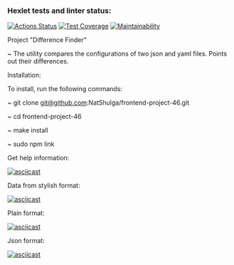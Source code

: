 ### Hexlet tests and linter status:
[![Actions Status](https://github.com/NatShulga/frontend-project-46/actions/workflows/hexlet-check.yml/badge.svg)](https://github.com/NatShulga/frontend-project-46/actions)   [![Test Coverage](https://img.shields.io/codecov/c/github/user/repo.svg)](https://codecov.io/gh/user/repo)   [![Maintainability](https://api.codeclimate.com/v1/badges/d5166dd045831b3b5f5d/maintainability)](https://codeclimate.com/github/NatShulga/frontend-project-46/maintainability)


Project "Difference Finder"

~ The utility compares the configurations of two json and yaml files. Points out their differences.


Installation:

To install, run the following commands:

~ git clone git@github.com:NatShulga/frontend-project-46.git

~ cd frontend-project-46

~ make install

~ sudo npm link


Get help information:

[![asciicast](https://asciinema.org/a/UVLqfAFS6jImrmlQPD1R1xmvG.svg)](https://asciinema.org/a/UVLqfAFS6jImrmlQPD1R1xmvG) 

Data from stylish format: 

[![asciicast](https://asciinema.org/a/SRk1iCrsxr2KgNiBbG8sVozdB.svg)](https://asciinema.org/a/SRk1iCrsxr2KgNiBbG8sVozdB) 

Plain format:

[![asciicast](https://asciinema.org/a/Jx8QcLzuyahBwEvYpJUdBPv99.svg)](https://asciinema.org/a/Jx8QcLzuyahBwEvYpJUdBPv99)

Json format:

[![asciicast](https://asciinema.org/a/4xLBAjTWzW9PVur7wd0JPkAAk.svg)](https://asciinema.org/a/4xLBAjTWzW9PVur7wd0JPkAAk)